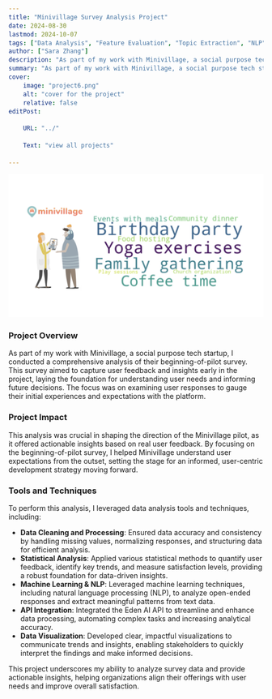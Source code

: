 ```yaml
---
title: "Minivillage Survey Analysis Project" 
date: 2024-08-30
lastmod: 2024-10-07
tags: ["Data Analysis", "Feature Evaluation", "Topic Extraction", "NLP", "Statistical Analysis", "Machine Learning","Python","Jupyter Notebook"]
author: ["Sara Zhang"]
description: "As part of my work with Minivillage, a social purpose tech startup, I conducted a comprehensive analysis of their beginning-of-pilot survey." 
summary: "As part of my work with Minivillage, a social purpose tech startup, I conducted a comprehensive analysis of their beginning-of-pilot survey."
cover:
    image: "project6.png"
    alt: "cover for the project"
    relative: false
editPost:

    URL: "../"

    Text: "view all projects"

---
```


<div align="center">
    <img src="project6.png" alt="cover for the project" width="600"/>
</div>

### Project Overview
As part of my work with Minivillage, a social purpose tech startup, I conducted a comprehensive analysis of their beginning-of-pilot survey. This survey aimed to capture user feedback and insights early in the project, laying the foundation for understanding user needs and informing future decisions. The focus was on examining user responses to gauge their initial experiences and expectations with the platform.


### Project Impact
This analysis was crucial in shaping the direction of the Minivillage pilot, as it offered actionable insights based on real user feedback. By focusing on the beginning-of-pilot survey, I helped Minivillage understand user expectations from the outset, setting the stage for an informed, user-centric development strategy moving forward.

### Tools and Techniques
To perform this analysis, I leveraged data analysis tools and techniques, including:

- **Data Cleaning and Processing**: Ensured data accuracy and consistency by handling missing values, normalizing responses, and structuring data for efficient analysis.
- **Statistical Analysis**: Applied various statistical methods to quantify user feedback, identify key trends, and measure satisfaction levels, providing a robust foundation for data-driven insights.
- **Machine Learning & NLP**: Leveraged machine learning techniques, including natural language processing (NLP), to analyze open-ended responses and extract meaningful patterns from text data.
- **API Integration**: Integrated the Eden AI API to streamline and enhance data processing, automating complex tasks and increasing analytical accuracy.
- **Data Visualization**: Developed clear, impactful visualizations to communicate trends and insights, enabling stakeholders to quickly interpret the findings and make informed decisions.

This project underscores my ability to analyze survey data and provide actionable insights, helping organizations align their offerings with user needs and improve overall satisfaction.

